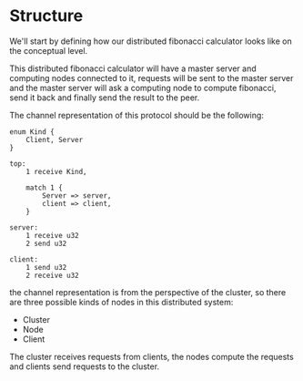 # Structure

We'll start by defining how our distributed fibonacci calculator
looks like on the conceptual level.

This distributed fibonacci calculator will have a master server
and computing nodes connected to it, requests will be sent to
the master server and the master server will ask a computing
node to compute fibonacci, send it back and finally send the
result to the peer.

The channel representation of this protocol should be the following:
```
enum Kind {
    Client, Server
}

top:
    1 receive Kind,

    match 1 {
        Server => server,
        client => client,
    }

server:
    1 receive u32
    2 send u32

client:
    1 send u32
    2 receive u32
```

the channel representation is from the perspective of the cluster,
so there are three possible kinds of nodes in this distributed system:
- Cluster
- Node
- Client

The cluster receives requests from clients,
the nodes compute the requests and clients send
requests to the cluster.
